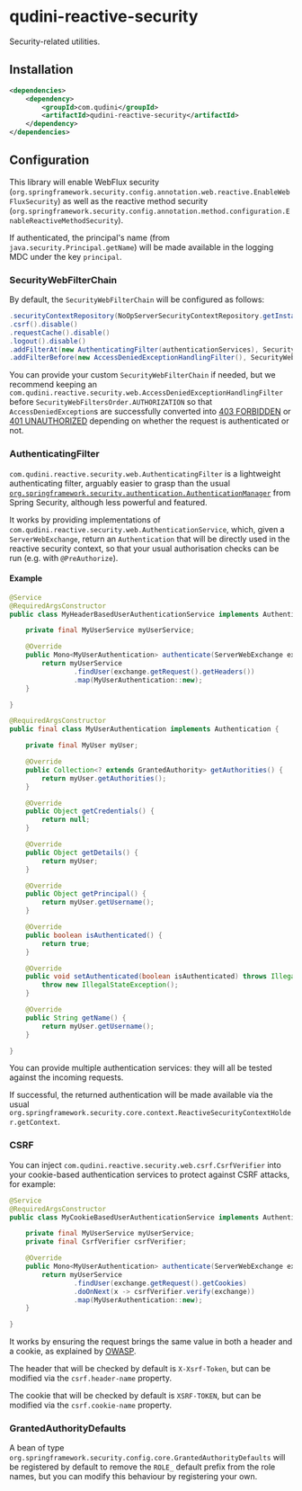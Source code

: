 # qudini-reactive-security

Security-related utilities.

## Installation

```xml
<dependencies>
    <dependency>
        <groupId>com.qudini</groupId>
        <artifactId>qudini-reactive-security</artifactId>
    </dependency>
</dependencies>
```

## Configuration

This library will enable WebFlux security (`org.springframework.security.config.annotation.web.reactive.EnableWebFluxSecurity`) as well as the reactive method security (`org.springframework.security.config.annotation.method.configuration.EnableReactiveMethodSecurity`).

If authenticated, the principal's name (from `java.security.Principal.getName`) will be made available in the logging MDC under the key `principal`.

### SecurityWebFilterChain

By default, the `SecurityWebFilterChain` will be configured as follows:

```java
.securityContextRepository(NoOpServerSecurityContextRepository.getInstance())
.csrf().disable()
.requestCache().disable()
.logout().disable()
.addFilterAt(new AuthenticatingFilter(authenticationServices), SecurityWebFiltersOrder.AUTHENTICATION)
.addFilterBefore(new AccessDeniedExceptionHandlingFilter(), SecurityWebFiltersOrder.AUTHORIZATION)
```

You can provide your custom `SecurityWebFilterChain` if needed, but we recommend keeping an `com.qudini.reactive.security.web.AccessDeniedExceptionHandlingFilter` before `SecurityWebFiltersOrder.AUTHORIZATION` so that `AccessDeniedException`s are successfully converted into [403 FORBIDDEN](https://developer.mozilla.org/en-US/docs/Web/HTTP/Status/403) or [401 UNAUTHORIZED](https://developer.mozilla.org/en-US/docs/Web/HTTP/Status/401) depending on whether the request is authenticated or not.

### AuthenticatingFilter

`com.qudini.reactive.security.web.AuthenticatingFilter` is a lightweight authenticating filter, arguably easier to grasp than the usual [`org.springframework.security.authentication.AuthenticationManager`](https://spring.io/guides/topicals/spring-security-architecture) from Spring Security, although less powerful and featured.

It works by providing implementations of `com.qudini.reactive.security.web.AuthenticationService`, which, given a `ServerWebExchange`, return an `Authentication` that will be directly used in the reactive security context, so that your usual authorisation checks can be run (e.g. with `@PreAuthorize`).

#### Example

```java
@Service
@RequiredArgsConstructor
public class MyHeaderBasedUserAuthenticationService implements AuthenticationService<MyUserAuthentication> {

    private final MyUserService myUserService;

    @Override
    public Mono<MyUserAuthentication> authenticate(ServerWebExchange exchange) {
        return myUserService
                .findUser(exchange.getRequest().getHeaders())
                .map(MyUserAuthentication::new);
    }

}
```

```java
@RequiredArgsConstructor
public final class MyUserAuthentication implements Authentication {

    private final MyUser myUser;

    @Override
    public Collection<? extends GrantedAuthority> getAuthorities() {
        return myUser.getAuthorities();
    }

    @Override
    public Object getCredentials() {
        return null;
    }

    @Override
    public Object getDetails() {
        return myUser;
    }

    @Override
    public Object getPrincipal() {
        return myUser.getUsername();
    }

    @Override
    public boolean isAuthenticated() {
        return true;
    }

    @Override
    public void setAuthenticated(boolean isAuthenticated) throws IllegalArgumentException {
        throw new IllegalStateException();
    }

    @Override
    public String getName() {
        return myUser.getUsername();
    }

}
```

You can provide multiple authentication services: they will all be tested against the incoming requests.

If successful, the returned authentication will be made available via the usual `org.springframework.security.core.context.ReactiveSecurityContextHolder.getContext`.

### CSRF

You can inject `com.qudini.reactive.security.web.csrf.CsrfVerifier` into your cookie-based authentication services to protect against CSRF attacks, for example:

```java
@Service
@RequiredArgsConstructor
public class MyCookieBasedUserAuthenticationService implements AuthenticationService<MyUserAuthentication> {

    private final MyUserService myUserService;
    private final CsrfVerifier csrfVerifier;

    @Override
    public Mono<MyUserAuthentication> authenticate(ServerWebExchange exchange) {
        return myUserService
                .findUser(exchange.getRequest().getCookies)
                .doOnNext(x -> csrfVerifier.verify(exchange))
                .map(MyUserAuthentication::new);
    }

}
```

It works by ensuring the request brings the same value in both a header and a cookie, as explained by [OWASP](https://cheatsheetseries.owasp.org/cheatsheets/Cross-Site_Request_Forgery_Prevention_Cheat_Sheet.html#double-submit-cookie).

The header that will be checked by default is `X-Xsrf-Token`, but can be modified via the `csrf.header-name` property.

The cookie that will be checked by default is `XSRF-TOKEN`, but can be modified via the `csrf.cookie-name` property.

### GrantedAuthorityDefaults

A bean of type `org.springframework.security.config.core.GrantedAuthorityDefaults` will be registered by default to remove the `ROLE_` default prefix from the role names, but you can modify this behaviour by registering your own.
